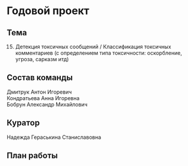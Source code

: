 # Годовой проект #

## Тема
15. Детекция токсичных сообщений / Классификация токсичных комментариев (с определением типа токсичности: оскорбление, угроза, сарказм итд) 

## Состав команды ## 
Дмитрук Антон Игоревич   
Кондратьева Анна Игоревна   
Бобрун Александр Михайлович      

## Куратор ## 
Надежда Гераськина Станиславовна

## План работы ##
